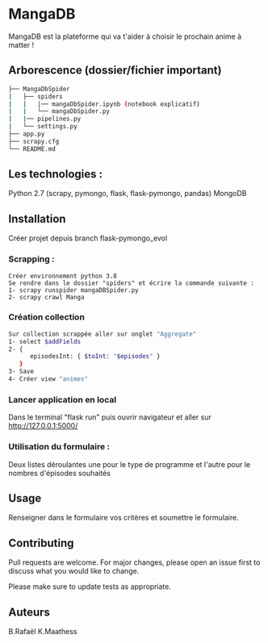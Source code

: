 # MangaDB

MangaDB est la plateforme qui va t'aider à choisir le prochain anime à matter !

## Arborescence (dossier/fichier important)
```bash
├── MangaDbSpider
|   ├── spiders
|   |   |── mangaDbSpider.ipynb (notebook explicatif)
|   |   └── mangaDbSpider.py
|   |── pipelines.py
|   └── settings.py
├── app.py
├── scrapy.cfg
└── README.md
``` 
## Les technologies :
Python 2.7 (scrapy, pymongo, flask, flask-pymongo, pandas)
MongoDB

## Installation
Créer projet depuis branch flask-pymongo_evol

### Scrapping :
```
Créer environnement python 3.8
Se rendre dans le dossier "spiders" et écrire la commande suivante : 
1- scrapy runspider mangaDBSpider.py
2- scrapy crawl Manga
```
### Création collection
```bash
Sur collection scrappée aller sur onglet "Aggregate"
1- select $addFields
2- {
      episodesInt: { $toInt: "$episodes" }
   }
3- Save
4- Créer view "animes"
```

### Lancer application en local
Dans le terminal "flask run" puis ouvrir navigateur et aller sur http://127.0.0.1:5000/ 

### Utilisation du formulaire :
Deux listes déroulantes une pour le type de programme et l'autre pour le nombres d'épisodes souhaités

## Usage
Renseigner dans le formulaire vos critères et soumettre le formulaire.


## Contributing
Pull requests are welcome. For major changes, please open an issue first to discuss what you would like to change.

Please make sure to update tests as appropriate.

## Auteurs
B.Rafaël
K.Maathess

